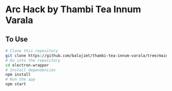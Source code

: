 # Arc Hack by Thambi Tea Innum Varala

## To Use
```bash
# Clone this repository
git clone https://github.com/balajimt/thambi-tea-innum-varala/tree/main/arc-hack-electron-wrapper
# Go into the repository
cd electron-wrapper
# Install dependencies
npm install
# Run the app
npm start
```

